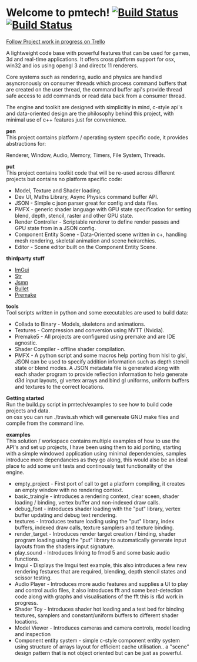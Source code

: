 # Welcome to pmtech! [![Build Status](https://travis-ci.org/polymonster/pmtech.svg?branch=master)](https://travis-ci.org/polymonster/pmtech) [![Build Status](https://ci.appveyor.com/api/projects/status/github/polymonster/pmtech?branch=master&svg=true&passingText=win32)](https://ci.appveyor.com/project/polymonster/pmtech)

[Follow Project work in progress on Trello](https://trello.com/b/ciujzpUT)  

A lightweight code base with powerful features that can be used for games, 3d and real-time applications. It offers cross platform support for osx, win32 and ios using opengl 3 and directx 11 renderers.

Core systems such as rendering, audio and physics are handled asyncronously on consumer threads which process command buffers that are created on the user thread, the command buffer api's provide thread safe access to add commands or read data back from a consumer thread.

The engine and toolkit are designed with simplicitiy in mind, c-style api's and data-oriented design are the philosophy behind this project, with minimal use of c++ features just for convenience.

**pen**  
This project contains platform / operating system specific code, it provides abstractions for:

Renderer, Window, Audio, Memory, Timers, File System, Threads.

**put**  
This project contains toolkit code that will be re-used across different projects but contains no platform specific code:
- Model, Texture and Shader loading.
- Dev UI, Maths Library, Async Physics command buffer API.
- JSON - Simple c json parser great for config and data files. 
- PMFX - generic shader language with GPU state specification for setting blend, depth, stencil, raster and other GPU state.
- Render Controller - Scriptable renderer to define render passes and GPU state from in a JSON config.
- Component Entity Scene - Data-Oriented scene written in c+, handling mesh rendering, skeletal animation and scene heirarchies.
- Editor - Scene editor built on the Component Entity Scene.

**thirdparty stuff**  
- [ImGui](https://github.com/ocornut/imgui)
- [Str](https://github.com/ocornut/str)
- [Jsmn](https://github.com/zserge/jsmn)
- [Bullet](https://github.com/bulletphysics/bullet3)
- [Premake](https://github.com/premake/premake-core)

**tools**  
Tool scripts written in python and some executables are used to build data:
- Collada to Binary - Models, skeletons and animations.
- Textures - Compression and conversion using NVTT (Nvidia).
- Premake5 - All projects are configured using premake and are IDE agnostic.
- Shader Compiler - offline shader compilation.
- PMFX - A python script and some macros help porting from hlsl to glsl, JSON can be used to specify addition information such as depth stencil state or blend modes. A JSON metadata file is generated along with each shader program to provide reflection information to help generate d3d input layouts, gl vertex arrays and bind gl uniforms, uniform buffers and textures to the correct locations.

**Getting started**  
Run the build.py script in pmtech/examples to see how to build code projects and data.     
on osx you can run ./travis.sh which will genereate GNU make files and compile from the command line.

**examples**   
This solution / workspace contains multiple examples of how to use the API's and set up projects, I have been using them to aid porting, starting with a simple windowed application using minimal dependencies, samples introduce more dependancies as they go along, this would also be an ideal place to add some unit tests and continously test functionality of the engine.

- empty_project - First port of call to get a platform compiling, it creates an empty window with no rendering context.
- basic_traingle - introduces a rendering context, clear sceen, shader loading / binding, vertex buffer and non-indexed draw calls.
- debug_font - introduces shader loading with the "put" library, vertex buffer updating and debug text rendering.
- textures - Introduces texture loading using the "put" library, index buffers, indexed draw calls, texture samplers and texture binding.
- render_target - Introduces render target creation / binding, shader program loading using the "put" library to automatically generate input layouts from the shaders input signature.
- play_sound - Introduces linking to fmod 5 and some basic audio functions.
- Imgui - Displays the Imgui test example, this also introduces a few new rendering festures that are required, blending, depth stencil states and scissor testing.
- Audio Player - Introduces more audio features and supplies a UI to play and control audio files, it also introduces fft and some beat-detection code along with graphs and visualisations of the fft this is r&d work in progress.
- Shader Toy - Introduces shader hot loading and a test bed for binding textures, samplers and constant/uniform buffers to different shader locations.
- Model Viewer - Introduces cameras and camera controls, model loading and inspection
- Component entity system - simple c-style component entity system using structure of arrays layout for efficient cache utilisation.. a "scene" design pattern that is not object oriented but can be just as powerful.
